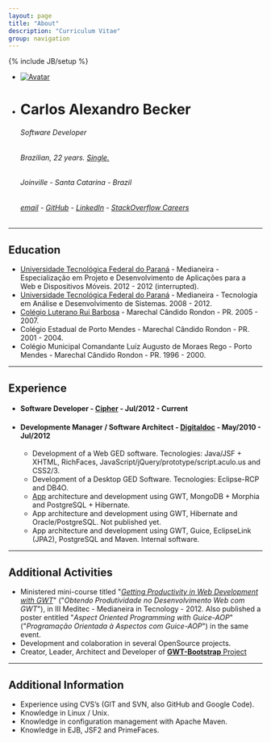 ```yaml
---
layout: page
title: "About"
description: "Curriculum Vitae"
group: navigation
---
```

{% include JB/setup %}



<ul class="thumbnails">
  <li class="span2">
    <a href="http://www.gravatar.com/avatar/ee2df2ff14a3bfdd3fd5c0611160c103?rating=PG&amp;size=1000" class="thumbnail" rel="tooltip" title="nope, I don't have a better photo :(">
      <img src="http://www.gravatar.com/avatar/ee2df2ff14a3bfdd3fd5c0611160c103?rating=PG&amp;size=200" alt="Avatar">
    </a>
  </li>
  <li class="span7">
    <h1>Carlos Alexandro Becker</h1>
    <h6>Software Developer</h6>
    <h6>Brazilian, 22 years. <a href="#" rel="tooltip" title="until 1/set :D @carinemeyer &hearts;">Single.</a></h6>
    <h6>Joinville - Santa Catarina - Brazil</h6>
    <h6>
			<a rel="tooltip" title="mail me :)" href="mailto:caarlos0@gmail.com">email</a>  -  
			<a href="http://github.com/caarlos0" rel="tooltip" title="see my github profile :)">GitHub</a> - 
			<a href="http://br.linkedin.com/in/caarlos0" rel="tooltip" title="see my linkedin profile :)">LinkedIn</a> - 
			<a href="http://careers.stackoverflow.com/caarlos0" rel="tooltip" title="see my stackoverflow careers profile :)">StackOverflow Careers</a>
		</h6>
  </li>
</ul>

___

## Education

* [Universidade Tecnológica Federal do Paraná](http://www.utfpr.edu.br/) - Medianeira - Especialização em Projeto e Desenvolvimento de Aplicações para a Web e Dispositivos Móveis.  2012 - 2012 (interrupted).
* [Universidade Tecnológica Federal do Paraná](http://www.utfpr.edu.br/) - Medianeira - Tecnologia em Análise e Desenvolvimento de Sistemas. 2008 - 2012.
* [Colégio Luterano Rui Barbosa](http://www.colegioruibarbosa.com.br/) - Marechal Cândido Rondon - PR. 2005 - 2007.
* Colégio Estadual de Porto Mendes - Marechal Cândido Rondon - PR. 2001 - 2004.
* Colégio Municipal Comandante Luíz Augusto de Moraes Rego - Porto Mendes - Marechal Cândido Rondon - PR. 1996 - 2000.

___

## Experience


* #### Software Developer - [Cipher](http://www.ciphersec.com.br) - Jul/2012 - Current

* #### Developmente Manager / Software Architect - [Digitaldoc](http://www.digitaldoc.com.br) - May/2010 - Jul/2012   
	* Development of a Web GED software. Tecnologies: Java/JSF + XHTML, RichFaces, JavaScript/jQuery/prototype/script.aculo.us and CSS2/3.
	* Development of a Desktop GED Software. Tecnologies: Eclipse-RCP and DB4O.
	* [App](http://www.publicacoesmunicipais.com.br) architecture and development using GWT,  MongoDB + Morphia and PostgreSQL + Hibernate.
	* App architecture and development using GWT, Hibernate and Oracle/PostgreSQL. Not published yet.
	* App architecture and development using GWT, Guice, EclipseLink (JPA2), PostgreSQL and Maven. Internal software.

___

## Additional Activities

* Ministered mini-course titled "[*Getting Productivity in Web Development with GWT*](https://speakerdeck.com/u/caarlos0/p/produtividade-no-desenvolvimento-web-com-gwt "See the slides of this presentation")" ("*Obtendo Produtividade no Desenvolvimento Web com GWT*"), in III Meditec - Medianeira in Tecnology - 2012. Also published a poster entitled "*Aspect Oriented Programming with Guice-AOP*" ("*Programação Orientada à Aspectos com Guice-AOP*") in the same event.
* Development and colaboration in several OpenSource projects.
* Creator, Leader, Architect and Developer of [**GWT-Bootstrap** Project](http://gwtbootstrap.github.com/ "Using Twitter's interface library with Google Web Toolkit.")

___

## Additional Information
* Experience using CVS’s (GIT and SVN, also GitHub and Google Code).
* Knowledge in Linux / Unix.
* Knowledge in configuration management with Apache Maven.
* Knowledge in EJB, JSF2 and PrimeFaces.


